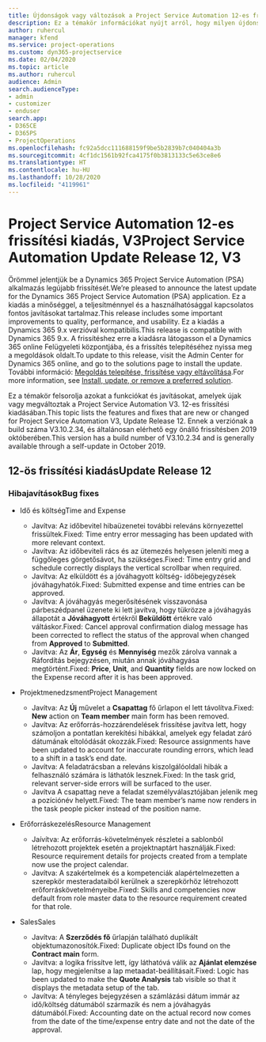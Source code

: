 ```yaml
---
title: Újdonságok vagy változások a Project Service Automation 12-es frissítési kiadásának V3 változatában
description: Ez a témakör információkat nyújt arról, hogy milyen újdonságok és változások vannak a Project Service Automation 12-ös frissítési kiadásának V3 verziójában.
author: ruhercul
manager: kfend
ms.service: project-operations
ms.custom: dyn365-projectservice
ms.date: 02/04/2020
ms.topic: article
ms.author: ruhercul
audience: Admin
search.audienceType:
- admin
- customizer
- enduser
search.app:
- D365CE
- D365PS
- ProjectOperations
ms.openlocfilehash: fc92a5dcc111688159f9be5b2839b7c040404a3b
ms.sourcegitcommit: 4cf1dc1561b92fca4175f0b3813133c5e63ce8e6
ms.translationtype: HT
ms.contentlocale: hu-HU
ms.lasthandoff: 10/28/2020
ms.locfileid: "4119961"
---
```

# <a name="project-service-automation-update-release-12-v3"></a><span data-ttu-id="bace0-103">Project Service Automation 12-es frissítési kiadás, V3</span><span class="sxs-lookup"><span data-stu-id="bace0-103">Project Service Automation Update Release 12, V3</span></span>
<span data-ttu-id="bace0-104">Örömmel jelentjük be a Dynamics 365 Project Service Automation (PSA) alkalmazás legújabb frissítését.</span><span class="sxs-lookup"><span data-stu-id="bace0-104">We’re pleased to announce the latest update for the Dynamics 365 Project Service Automation (PSA) application.</span></span> <span data-ttu-id="bace0-105">Ez a kiadás a minőséggel, a teljesítménnyel és a használhatósággal kapcsolatos fontos javításokat tartalmaz.</span><span class="sxs-lookup"><span data-stu-id="bace0-105">This release includes some important improvements to quality, performance, and usability.</span></span> <span data-ttu-id="bace0-106">Ez a kiadás a Dynamics 365 9.x verzióval kompatibilis.</span><span class="sxs-lookup"><span data-stu-id="bace0-106">This release is compatible with Dynamics 365 9.x.</span></span> <span data-ttu-id="bace0-107">A frissítéshez erre a kiadásra látogasson el a Dynamics 365 online Felügyeleti központjába, és a frissítés telepítéséhez nyissa meg a megoldások oldalt.</span><span class="sxs-lookup"><span data-stu-id="bace0-107">To update to this release, visit the Admin Center for Dynamics 365 online, and go to the solutions page to install the update.</span></span> <span data-ttu-id="bace0-108">További információ: [Megoldás telepítése, frissítése vagy eltávolítása](https://docs.microsoft.com/power-platform/admin/install-remove-preferred-solution).</span><span class="sxs-lookup"><span data-stu-id="bace0-108">For more information, see [Install, update, or remove a preferred solution](https://docs.microsoft.com/power-platform/admin/install-remove-preferred-solution).</span></span>

<span data-ttu-id="bace0-109">Ez a témakör felsorolja azokat a funkciókat és javításokat, amelyek újak vagy megváltoztak a Project Service Automation V3. 12-es frissítési kiadásában.</span><span class="sxs-lookup"><span data-stu-id="bace0-109">This topic lists the features and fixes that are new or changed for Project Service Automation V3, Update Release 12.</span></span> <span data-ttu-id="bace0-110">Ennek a verziónak a build száma V3.10.2.34, és általánosan elérhető egy önálló frissítésben 2019 októberében.</span><span class="sxs-lookup"><span data-stu-id="bace0-110">This version has a build number of V3.10.2.34 and is generally available through a self-update in October 2019.</span></span>

## <a name="update-release-12"></a><span data-ttu-id="bace0-111">12-ös frissítési kiadás</span><span class="sxs-lookup"><span data-stu-id="bace0-111">Update Release 12</span></span>

### <a name="bug-fixes"></a><span data-ttu-id="bace0-112">Hibajavítások</span><span class="sxs-lookup"><span data-stu-id="bace0-112">Bug fixes</span></span>

- <span data-ttu-id="bace0-113">Idő és költség</span><span class="sxs-lookup"><span data-stu-id="bace0-113">Time and Expense</span></span>

    - <span data-ttu-id="bace0-114">Javítva: Az időbevitel hibaüzenetei további releváns környezettel frissültek.</span><span class="sxs-lookup"><span data-stu-id="bace0-114">Fixed: Time entry error messaging has been updated with more relevant context.</span></span>
    - <span data-ttu-id="bace0-115">Javítva: Az időbeviteli rács és az ütemezés helyesen jeleníti meg a függőleges görgetősávot, ha szükséges.</span><span class="sxs-lookup"><span data-stu-id="bace0-115">Fixed: Time entry grid and schedule correctly displays the vertical scrollbar when required.</span></span>
    - <span data-ttu-id="bace0-116">Javítva: Az elküldött és a jóváhagyott költség- időbejegyzések jóváhagyhatók.</span><span class="sxs-lookup"><span data-stu-id="bace0-116">Fixed: Submitted expense and time entries can be approved.</span></span>
    - <span data-ttu-id="bace0-117">Javítva: A jóváhagyás megerősítésének visszavonása párbeszédpanel üzenete ki lett javítva, hogy tükrözze a jóváhagyás állapotát a **Jóváhagyott** értékről **Beküldött** értékre való váltáskor.</span><span class="sxs-lookup"><span data-stu-id="bace0-117">Fixed: Cancel approval confirmation dialog message has been corrected to reflect the status of the approval when changed from **Approved** to **Submitted**.</span></span>
    - <span data-ttu-id="bace0-118">Javítva: Az **Ár**, **Egység** és **Mennyiség** mezők zárolva vannak a Ráfordítás bejegyzésen, miután annak jóváhagyása megtörtént.</span><span class="sxs-lookup"><span data-stu-id="bace0-118">Fixed: **Price**, **Unit**, and **Quantity** fields are now locked on the Expense record after it is has been approved.</span></span>

- <span data-ttu-id="bace0-119">Projektmenedzsment</span><span class="sxs-lookup"><span data-stu-id="bace0-119">Project Management</span></span>

    - <span data-ttu-id="bace0-120">Javítva: Az **Új** művelet a **Csapattag** fő űrlapon el lett távolítva.</span><span class="sxs-lookup"><span data-stu-id="bace0-120">Fixed: **New** action on **Team member** main form has been removed.</span></span>
    - <span data-ttu-id="bace0-121">Javítva: Az erőforrás-hozzárendelések frissítése javítva lett, hogy számoljon a pontatlan kerekítési hibákkal, amelyek egy feladat záró dátumának eltolódását okozzák.</span><span class="sxs-lookup"><span data-stu-id="bace0-121">Fixed: Resource assignments have been updated to account for inaccurate rounding errors, which lead to a shift in a task’s end date.</span></span>
    - <span data-ttu-id="bace0-122">Javítva: A feladatrácsban a releváns kiszolgálóoldali hibák a felhasználó számára is láthatók lesznek.</span><span class="sxs-lookup"><span data-stu-id="bace0-122">Fixed: In the task grid, relevant server-side errors will be surfaced to the user.</span></span>
    - <span data-ttu-id="bace0-123">Javítva A csapattag neve a feladat személyválasztójában jelenik meg a pozíciónév helyett.</span><span class="sxs-lookup"><span data-stu-id="bace0-123">Fixed: The team member’s name now renders in the task people picker instead of the position name.</span></span>

- <span data-ttu-id="bace0-124">Erőforráskezelés</span><span class="sxs-lookup"><span data-stu-id="bace0-124">Resource Management</span></span>

    - <span data-ttu-id="bace0-125">Jaívítva: Az erőforrás-követelmények részletei a sablonból létrehozott projektek esetén a projektnaptárt használják.</span><span class="sxs-lookup"><span data-stu-id="bace0-125">Fixed: Resource requirement details for projects created from a template now use the project calendar.</span></span>
    - <span data-ttu-id="bace0-126">Javítva: A szakértelmek és a kompetenciák alapértelmezetten a szerepkör mesteradataiból kerülnek a szerepkörhöz létrehozott erőforráskövetelményeibe.</span><span class="sxs-lookup"><span data-stu-id="bace0-126">Fixed: Skills and competencies now default from role master data to the resource requirement created for that role.</span></span>

- <span data-ttu-id="bace0-127">Sales</span><span class="sxs-lookup"><span data-stu-id="bace0-127">Sales</span></span>

    - <span data-ttu-id="bace0-128">Javítva: A **Szerződés fő** űrlapján található duplikált objektumazonosítók.</span><span class="sxs-lookup"><span data-stu-id="bace0-128">Fixed: Duplicate object IDs found on the **Contract main** form.</span></span>
    - <span data-ttu-id="bace0-129">Javítva: a logika frissítve lett, így láthatóvá válik az **Ajánlat elemzése** lap, hogy megjelenítse a lap metaadat-beállításait.</span><span class="sxs-lookup"><span data-stu-id="bace0-129">Fixed: Logic has been updated to make the **Quote Analysis** tab visible so that it displays the metadata setup of the tab.</span></span>
    - <span data-ttu-id="bace0-130">Javítva: A tényleges bejegyzésen a számlázási dátum immár az idő/költség dátumából származik és nem a jóváhagyás dátumából.</span><span class="sxs-lookup"><span data-stu-id="bace0-130">Fixed: Accounting date on the actual record now comes from the date of the time/expense entry date and not the date of the approval.</span></span>
